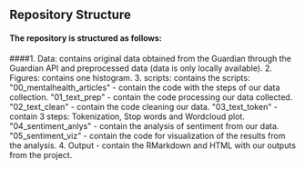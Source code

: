 ## Repository Structure
#### The repository is structured as follows:

####1. Data: contains original data obtained from the Guardian through the Guardian API and preprocessed data (data is only locally available).
2. Figures: contains one histogram.
3. scripts: contains the scripts: 
"00_mentalhealth_articles" - contain the code with the steps of our data collection.
"01_text_prep" - contain the code processing our data collected. "02_text_clean" - contain the code cleaning our data.
"03_text_token" - contain 3 steps: Tokenization, Stop words and Wordcloud plot. 
"04_sentiment_anlys" - contain the analysis of sentiment from our data. "05_sentiment_viz" - contain the code for visualization of the results from the analysis.
4. Output - contain the RMarkdown and HTML with our outputs from the project.